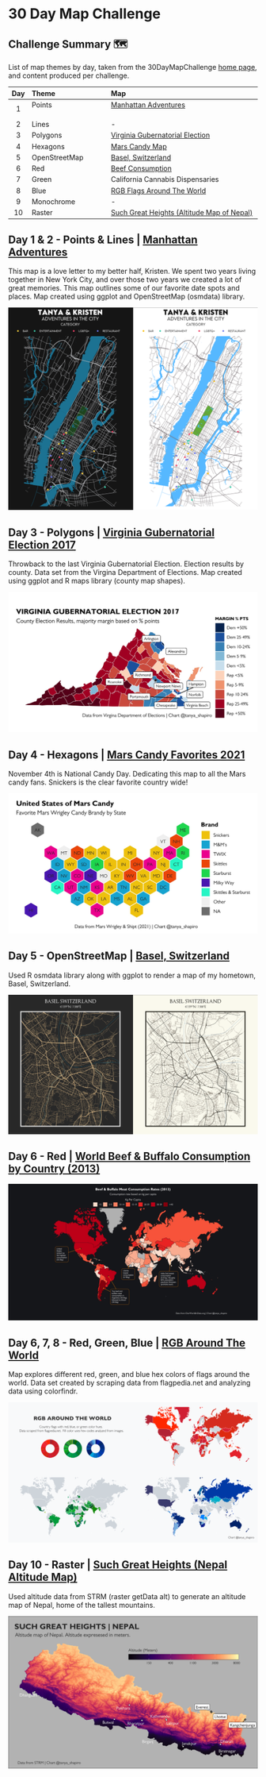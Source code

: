 # 30 Day Map Challenge  

## Challenge Summary :world_map:

List of map themes by day, taken from the 30DayMapChallenge [home page](https://github.com/tjukanovt/30DayMapChallenge), and content produced per challenge. 

| Day | Theme         | Map                                        |
|:---:|:--------------|:-------------------------------------------|
| 1   | Points<img width=160/>| [Manhattan Adventures](manhattan-adventures)<img width=400/>|
| 2   | Lines         | -                                          |
| 3   | Polygons      | [Virginia Gubernatorial Election](va-governor-election)            |
| 4   | Hexagons      | [Mars Candy Map](candy-hex-map)                               |
| 5   | OpenStreetMap | [Basel, Switzerland](basel-openstreetmap)                        |
| 6   | Red           | [Beef Consumption](red-beef-map)                           |
| 7   | Green         | California Cannabis Dispensaries           |
| 8   | Blue          | [RGB Flags Around The World](flag-rgb-map)                 |
| 9   | Monochrome    | -                                          |
| 10  | Raster        | [Such Great Heights (Altitude Map of Nepal)](raster-nepal-map)|

## **Day 1 & 2 - Points & Lines | [Manhattan Adventures](manhattan-adventures)**
This map is a love letter to my better half, Kristen. We spent two years living together in New York City, and over those two years we created a lot of great memories. This map outlines some of our favorite date spots and places. Map created using ggplot and OpenStreetMap (osmdata) library.

![plot](./manhattan-adventures/manhattan_adventures_dark_light.png)


## **Day 3 - Polygons | [Virginia Gubernatorial Election 2017](va-governor-election)**
Throwback to the last Virginia Gubernatorial Election. Election results by county. Data set from the Virgina Department of Elections. Map created using ggplot and R maps library (county map shapes).

![plot](./va-governor-election/va-governor-election.jpeg)


## **Day 4 - Hexagons | [Mars Candy Favorites 2021](candy-hex-map)**
November 4th is National Candy Day. Dedicating this map to all the Mars candy fans. Snickers is the clear favorite country wide!

![plot](./candy-hex-map/favorite_mars_candy.jpeg)

## **Day 5 - OpenStreetMap | [Basel, Switzerland](basel-openstreetmap)**
Used R osmdata library along with ggplot to render a map of my hometown, Basel, Switzerland. 

![plot](./basel-openstreetmap/basel_map_dark_light.png)


## **Day 6 - Red | [World Beef & Buffalo Consumption by Country (2013)](red-beef-map)**


![plot](./red-beef-map/red_beef_map.jpeg)

## **Day 6, 7, 8 - Red, Green, Blue | [RGB Around The World](flag-rgb-map)**
Map explores different red, green, and blue hex colors of flags around the world. Data set created by scraping data from flagpedia.net and analyzing data using colorfindr.

![plot](./flag-rgb-map/world-flag-map.png)

## **Day 10 - Raster | [Such Great Heights (Nepal Altitude Map)](raster-nepal-map)**
Used altitude data from STRM (raster getData alt) to generate an altitude map of Nepal, home of the tallest mountains.

![plot](./raster-nepal-map/nepal_map.jpeg)

